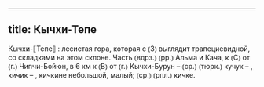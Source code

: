 
---
title: Кычхи-Тепе
---
Кычхи-⟦Тепе⟧
: лесистая гора, которая с ⦅З⦆ выглядит трапециевидной, со складками на этом склоне. Часть ⦅вдрз.⦆ ⦅рр.⦆ Альма и Кача, к ⦅С⦆ от ⦅г.⦆ Чипчи-Бойюн, в 6 км к ⦅В⦆ от ⦅г.⦆ Кычхи-Бурун – ⦅ср.⦆ ⦅тюрк.⦆ кучук – , кичик – , кичкине небольшой, малый; ⦅ср.⦆ ⦅рпл.⦆ кичке. 
